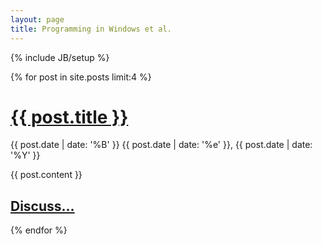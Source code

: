 ```yaml
---
layout: page
title: Programming in Windows et al.
---
```

{% include JB/setup %}

{% for post in site.posts limit:4 %}
  <div>
    <h1>
        <a href="{{ post.url }}" rel="bookmark" title="Permanent link to ">{{ post.title }}</a>
    </h1>
    <span>{{ post.date | date: '%B' }} {{ post.date | date: '%e' }}, {{ post.date | date: '%Y' }}</span>
    <p>
        {{ post.content }}
    </p>
    <h2>
        <a href="{{ post.url }}" rel="bookmark">Discuss...</a>
    </h2>
  </div>
{% endfor %}